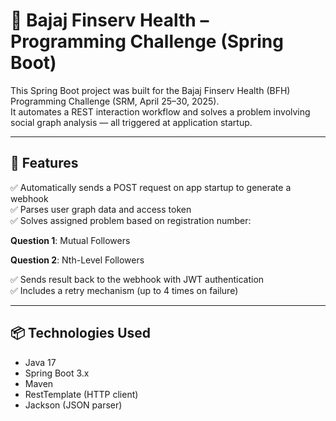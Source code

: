# 🏥 Bajaj Finserv Health – Programming Challenge (Spring Boot)

This Spring Boot project was built for the Bajaj Finserv Health (BFH) Programming Challenge (SRM, April 25–30, 2025).  
It automates a REST interaction workflow and solves a problem involving social graph analysis — all triggered at application startup.

---

## 🚀 Features

✅ Automatically sends a POST request on app startup to generate a webhook  
✅ Parses user graph data and access token  
✅ Solves assigned problem based on registration number:

**Question 1**: Mutual Followers

**Question 2**: Nth-Level Followers

✅ Sends result back to the webhook with JWT authentication  
✅ Includes a retry mechanism (up to 4 times on failure)

---

## 📦 Technologies Used

- Java 17
- Spring Boot 3.x
- Maven
- RestTemplate (HTTP client)
- Jackson (JSON parser)

